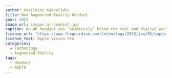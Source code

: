 ```yaml
---
author: Vasileios Kakoulidis
title: New Augmented Reality Headset.
year: 2023
image_url: images.ar-headset.jpg
caption: An AR headset can “seamlessly” blend the real and digital world. Especially the Apple Vision Pro.
license_url: 'https://www.theguardian.com/technology/2023/jun/05/apple-vision-pro-ar-headset-revealed-worldwide-developers-conference'
license_text: Apple Vision Pro
categories:
  - Technology
  - Augmented Reality
tags:
  - Headset
  - Apple
---
```

